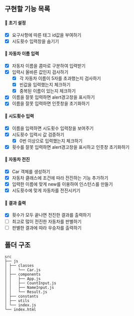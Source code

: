 ## 구현할 기능 목록

#### 📌 초기 설정

- [x] 요구사항에 따른 태그 id값을 부여하기
- [x] 시도횟수 입력창을 숨기기

#### 📌 자동차 이름 입력

- [x] 자동자 이름을 콤마로 구분하여 입력받기
- [x] 입력시 올바른 값인지 검사하기
  - [x] 각 자동차 이름이 5자를 초과했는지 검사하기
  - [x] 빈값을 입력했는지 체크하기
  - [x] 중복된 이름이 있는지 체크하기
- [x] 이름을 잘못 입력하면 alert경고창을 표시하기
- [x] 이름을 잘못 입력하면 인풋창을 초기화하기

#### 📌 시도횟수 입력

- [x] 이름을 입력하면 시도횟수 입력창을 보여주기
- [x] 시도횟수 입력시 값 검증하기
  - [x] 0번 이상으로 입력했는지 체크하기
- [x] 횟수를 잘못 입력하면 alert경고창을 표시하고 인풋창 초기화하기

#### 📌 자동차 전진

- [x] Car 객체를 생성하기
- [x] 자동차 클래스에 조건에 따라 전진하는 기능 추가하기
- [x] 입력한 이름에 맞게 new를 이용하여 인스턴스를 만들기
- [x] 시도횟수에 맞게 자동차를 전진시키기

#### 📌 결과 출력

- [x] 횟수가 모두 끝나면 전진한 결과를 출력하기
- [ ] 최고로 많이 전진한 자동차를 판별하기
- [ ] 판별한 결과에 따라 우승자를 출력하기

## 폴더 구조

```
src
├── js
│ ├── classes
│ │   └── Car.js
│ ├── components
│ │   ├── App.js
│ │   ├── CountInput.js
│ │   ├── NameInput.js
│ │   └── Result.js
│ ├── constants
│ ├── utils
│ └── index.js
└── index.html
```
